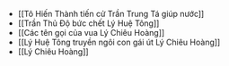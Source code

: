 - [[Tô Hiến Thành tiến cử Trần Trung Tá giúp nước]]
- [[Trần Thủ Độ bức chết Lý Huệ Tông]]
- [[Các tên gọi của vua Lý Chiêu Hoàng]]
- [[Lý Huệ Tông truyền ngôi con gái út Lý Chiêu Hoàng]]
- [[Lý Chiêu Hoàng]]
